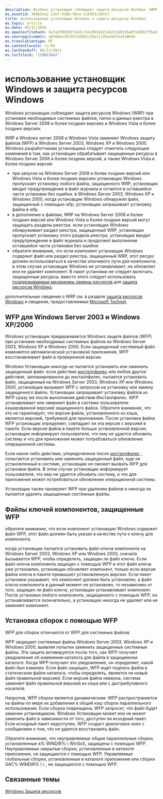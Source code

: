 ```yaml
---
description: Windows установщик соблюдает защита ресурсов Windows (WRP) при установке необходимых системных файлов, папок и данных реестра в Windows Server 2008 и более поздних версиях и Windows Vista и более поздних версиях.
ms.assetid: 38865ee1-22ef-430b-99ce-1c6983c3b51f
title: использование установщик Windows и защита ресурсов Windows
ms.topic: article
ms.date: 05/31/2018
ms.openlocfilehash: de7ed70b502754dcc54c0954d21e6213d815ba0fa98927f5a67680700a4dd802
ms.sourcegitcommit: e858bbe701567d4583c50a11326e42d7ea51804b
ms.translationtype: MT
ms.contentlocale: ru-RU
ms.lasthandoff: 08/11/2021
ms.locfileid: "119012642"
---
```

# <a name="using-windows-installer-and-windows-resource-protection"></a>использование установщик Windows и защита ресурсов Windows

Windows установщик соблюдает защита ресурсов Windows (WRP) при установке необходимых системных файлов, папок и данных реестра в Windows Server 2008 и более поздних версиях и Windows Vista и более поздних версиях.

WRP в Windows server 2008 и Windows Vista заменяет Windows защиту файлов (WFP) в Windows Server 2003, Windows XP и Windows 2000. Windows разработчикам установщика следует отметить следующие изменения в том, как установщик обрабатывает защищенные ресурсы в Windows Server 2008 и более поздних версий, а также Windows Vista и более поздних версий.

-   при запуске на Windows Server 2008 и более поздних версий или Windows Vista и более поздних версиях установщик Windows пропускает установку любого файла, защищенного WRP, установщик вводит предупреждение в файл журнала и остается в оставшейся части установки без ошибки. в Windows Server 2003, Windows XP и Windows 2000, когда установщик Windows обнаружил файл, защищенный с помощью wfp, установщик запрашивает установку файла в wfp.
-   в дополнение к файлам, WRP на Windows Server 2008 и более поздних версий или Windows Vista и более поздних версий могут защищать разделы реестра. если установщик Windows обнаруживает раздел реестра, защищенный WRP, установщик пропускает установку этого раздела реестра, установщик вводит предупреждение в файл журнала и продолжит выполнение оставшейся части установки без ошибки.
-   обратите внимание, что если компонент установщик Windows содержит файл или раздел реестра, защищенный WRP, этот ресурс должен использоваться в качестве ключевого пути для компонента. в этом случае установщик Windows не устанавливает, не обновляет или не удаляет компонент. В пакет установки не следует включать защищенные ресурсы. вместо этого следует использовать [поддерживаемые механизмы замены ресурсов](../wfp/supported-file-replacement-mechanisms.md) для [защита ресурсов Windows](../wfp/windows-resource-protection-portal.md).

дополнительные сведения о WRP см. в разделе [защита ресурсов Windows](../wfp/windows-resource-protection-portal.md) и сведения, предоставляемые [Microsoft Technet](/previous-versions/windows/it-pro/windows-server-2008-R2-and-2008/cc709691(v=ws.10)).

## <a name="wfp-for-windows-server-2003-and-windows-xp2000"></a>WFP для Windows Server 2003 и Windows XP/2000

Windows установщик придерживается Windows защите файлов (WFP) при установке необходимых системных файлов на Windows Server 2003, Windows XP и Windows 2000. Если защищенный системный файл изменяется автоматической установкой приложения, WFP восстанавливает файл в проверенной версии.

Windows Установщик никогда не пытается установить или заменить защищенный файл. если действие [инсталлфилес](installfiles-action.md) или любое другое действие, запланированное до инсталлфилес, пытается установить файл, защищенный на Windows Server 2003, Windows XP или Windows 2000, установщик вызывает WFP с запросом на установку или замену защищенного файла. Установщик запрашивает установку файлов из WFP сразу же после выполнения действия Инсталлфилес. WFP устанавливает или заменяет файл в системе пользователя кэшированной версией защищенного файла. Обратите внимание, что это не гарантирует, что версия файла, установленного из кэша, является версией, требуемой для приложения. После установки файла WFP установщик определяет, совпадает ли эта версия с версией в пакете. Если версия файла в пакете больше установленной версии, установщик информирует пользователя, что ему не удается обновить систему и что для приложения может потребоваться обновление операционной системы.

Если какое-либо действие, упорядоченное после [инсталлфилес](installfiles-action.md) , попытается установить или заменить защищенный файл, еще не установленный в системе, установщик не сможет вызвать WFP для установки файла. В этом случае установщик информирует пользователя, что ему не удается обновить систему, и что для приложения может потребоваться обновление операционной системы.

Установщик также проверяет WFP при удалении файлов и никогда не пытается удалить защищенные системные файлы.

## <a name="component-key-files-protected-by-wfp"></a>Файлы ключей компонентов, защищенные WFP

обратите внимание, что если компонент установщик Windows содержит файл WFP, этот файл должен быть указан в качестве пути к ключу для компонента.

когда установщик пытается установить файл ключа компонента на Windows Server 2003, Windows XP или Windows 2000, сначала вызывается WFP, чтобы определить, защищен ли файл ключа. Если файл ключа компонента защищен с помощью WFP и этот файл ключа уже установлен, установщик обновляет компонент, только если версия файла ключа в пакете превышает установленную версию. Если пакет установки указывает, что компонент должен быть установлен, а файл ключа компонента в данный момент не установлен, то независимо от того, защищен ли файл ключа, установщик устанавливает компонент. После установки любого компонента, защищенного с помощью WFP, он устанавливается окончательно, а установщик никогда не удаляет или не заменяет компонент.

## <a name="installation-of-assemblies-by-wfp"></a>Установка сборок с помощью WFP

WFP для сборок отличается от WFP для системных файлов.

WFP защищает системные файлы Windows Server 2003, Windows XP и Windows 2000, выявляя попытки заменить защищенные системные файлы. Эта защита активируется после того, как WFP получает уведомление об изменении каталога для файла в защищенном каталоге. Когда WFP получает это уведомление, он определяет, какой файл был изменен. Если файл защищен, WFP ищет подпись файла в статическом файле каталога, чтобы определить, является ли новый файл правильной версией. Если версия файла неверна, система заменяет файл правильной версией из кэша или с дистрибутивного носителя.

Напротив, WFP сборок является динамическим. WFP распространяется на файлы по мере их добавления в общий кэш сборок параллельного использования. Если сборка повреждена, WFP запросит, что файл будет заменен установщиком. Windows Установщик может или не может заменить файл в зависимости от того, доступен ли исходный пакет. Если исходный пакет недоступен, WFP создаст диалоговое окно с сообщением о том, что не удается восстановить файл.

Обратите внимание, что неуправляемые общие параллельные сборки, установленные в% WINDIR% \\ WinSxS, защищены с помощью WFP. Неуправляемые закрытые сборки, установленные в каталоге приложения, не защищаются с помощью WFP. Управляемые глобальные сборки, установленные в каталоге приложения или сборки GAC% WINDIR% \\ \\ , не защищаются с помощью WFP.

## <a name="related-topics"></a>Связанные темы

<dl> <dt>

[Windows Защита ресурсов](../wfp/windows-resource-protection-portal.md)
</dt> </dl>

 

 
